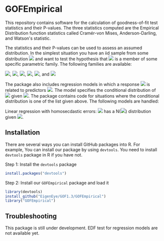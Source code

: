 # GOFEmpirical
This repository contains software for the calculation of goodness-of-fit
test statistics and their P-values.  The three statistics computed are the
Empirical Distribution function statistics called Cramér-von Mises, Anderson-Darling,
and Watson's statistic.  

The statistics and their P-values can be used to assess an assumed distribution. In the simplest situation
you have an iid sample from some distribution <img src="https://render.githubusercontent.com/render/math?math=F"> and want to test the hypothesis that <img src="https://render.githubusercontent.com/render/math?math=F"> is a member of 
some specific parametric family. The following families are available:

<img src="https://render.githubusercontent.com/render/math?math=Normal(location=\mu,scale=\sigma^2)">,
<img src="https://render.githubusercontent.com/render/math?math=Gamma(shape=\alpha,scale=\beta)">,
<img src="https://render.githubusercontent.com/render/math?math=Logistic(location=\mu,scale=\beta)">,
<img src="https://render.githubusercontent.com/render/math?math=Laplace(location=\mu,scale=\beta)">,
<img src="https://render.githubusercontent.com/render/math?math=Weibull(shape=\alpha,scale=\beta)">, and
<img src="https://render.githubusercontent.com/render/math?math=Extreme Value(location=\mu,scale=\beta)">

The package also includes regression models in which a response <img src="https://render.githubusercontent.com/render/math?math=Y"> is related to predictors <img src="https://render.githubusercontent.com/render/math?math=X">. 
The model specifies the conditional distribution of <img src="https://render.githubusercontent.com/render/math?math=Y"> given <img src="https://render.githubusercontent.com/render/math?math=X">.  The package contains code
for situations where the conditional distribution is one of the list given above.  The 
following models are handled:

Linear regression with homosecdastic errors: <img src="https://render.githubusercontent.com/render/math?math=Y_i"> has a N(<img src="https://render.githubusercontent.com/render/math?math=X_i \beta, \sigma^2">) distribution given <img src="https://render.githubusercontent.com/render/math?math=X_i">.


## Installation
There are several ways you can install GitHub packages into R. For example,
You can install our package by using `devtools`. You need to install `devtools` package in R if you have not.


Step 1: Install the `devtools` package
```R
install.packages("devtools")
```

Step 2: Install our `GOFEmpirical` package and load it
```R
library(devtools)
install_github("EigenEye/GOF1.3/GOFEmpirical")
library("GOFEmpirical")
```

## Troubleshooting
This package is still under development. EDF test for regression models are not available yet.


